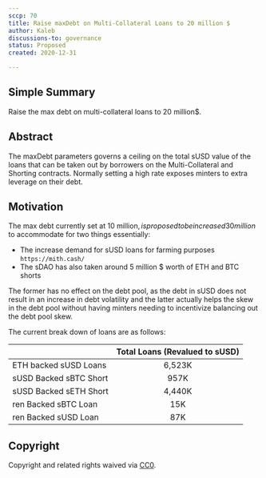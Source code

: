```yaml
---
sccp: 70
title: Raise maxDebt on Multi-Collateral Loans to 20 million $
author: Kaleb
discussions-to: governance
status: Proposed
created: 2020-12-31

---
```


<!--You can leave these HTML comments in your merged SCCP and delete the visible duplicate text guides, they will not appear and may be helpful to refer to if you edit it again. This is the suggested template for new SCCPs. Note that an SCCP number will be assigned by an editor. When opening a pull request to submit your SCCP, please use an abbreviated title in the filename, `sccp-draft_title_abbrev.md`. The title should be 44 characters or less.-->

## Simple Summary

<!--"If you can't explain it simply, you don't understand it well enough." Provide a simplified and layman-accessible explanation of the SCCP.-->

Raise the max debt on multi-collateral loans to 20 million$.

## Abstract

<!--A short (~200 word) description of the variable change proposed.-->

The maxDebt parameters governs a ceiling on the total sUSD value of the loans that can be taken out by borrowers on the Multi-Collateral and Shorting contracts.
Normally setting a high rate exposes minters to extra leverage on their debt.

## Motivation

<!--The motivation is critical for SCCPs that want to update variables within Synthetix. It should clearly explain why the existing variable is not incentive aligned. SCCP submissions without sufficient motivation may be rejected outright.-->

The max debt currently set at 10 million$, is proposed to be increased 30 million$ to accommodate for two things essentially:
- The increase demand for sUSD loans for farming purposes `https://mith.cash/`
- The sDAO has also taken around 5 million $ worth of ETH and BTC shorts

The former has no effect on the debt pool, as the debt in sUSD does not result in an increase in debt volatility and the latter actually helps the skew in the debt pool without having minters needing to incentivize balancing out the debt pool skew.

The current break down of loans are as follows:


|                        	| Total Loans (Revalued to sUSD) 	|
|------------------------	|:------------------------------:	|
| ETH backed sUSD Loans  	|             6,523K             	|
| sUSD Backed sBTC Short 	|              957K              	|
| sUSD Backed sETH Short 	|             4,440K             	|
| ren Backed sBTC Loan   	|               15K              	|
| ren Backed sUSD Loan   	|               87K              	|


## Copyright

Copyright and related rights waived via [CC0](https://creativecommons.org/publicdomain/zero/1.0/).
